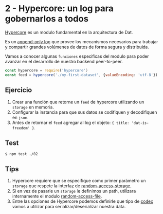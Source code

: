 # 2 - Hypercore: un log para gobernarlos a todos

[Hypercore](hypercore) es un modulo fundamental en la arquitectura de Dat.

Es un [append-only log](https://engineering.linkedin.com/distributed-systems/log-what-every-software-engineer-should-know-about-real-time-datas-unifying)
que provee los mecanismos necesarios para trabajar y compartir grandes volúmenes de datos de forma segura y distribuida.

Vamos a conocer algunas `funciones` especificas del modulo para poder avanzar en el desarrollo de nuestro backend peer-to-peer.

```javascript
const hypercore = require('hypercore')
const feed = hypercore('./my-first-dataset', {valueEncoding: 'utf-8'})
```

## Ejercicio

1. Crear una función que retorne un `feed` de hypercore utilizando un `storage` en memoria.
1. Configurar la instancia para que sus datos se codifiquen y decodifiquen en `json`.
1. Antes de retornar el `feed` agregar al log el objeto: `{ title: 'dat-is-freedom' }`.

## Test

```
$ npm test ./02
```

## Tips

1. Hypercore requiere que se especifique como primer parámetro un `storage` que respete la interfaz de [random-access-storage](/random-access-storage).
1. Si en vez de pasarle un `storage` le definimos un path, utilizara internamente el modulo [random-access-file](/random-access-file).
1. Entre las opciones de Hypercore podemos definirle que tipo de [codec](/codecs) vamos a utilizar para serializar/deserializar nuestra data.
